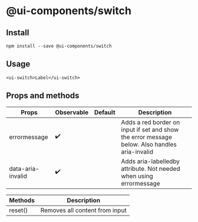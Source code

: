 # @ui-components/switch

## Install

```
npm install --save @ui-components/switch
```

## Usage

```
<ui-switch>Label</ui-switch>
```

## Props and methods

| Props             | Observable         | Default | Description                                                                                   |
| ----------------- | ------------------ | ------- | --------------------------------------------------------------------------------------------- |
| errormessage      | :heavy_check_mark: |         | Adds a red border on input if set and show the error message below. Also handles aria-invalid |
| data-aria-invalid | :heavy_check_mark: |         | Adds aria-labelledby attribute. Not needed when using errormessage                            |

| Methods | Description                    |
| ------- | ------------------------------ |
| reset() | Removes all content from input |
